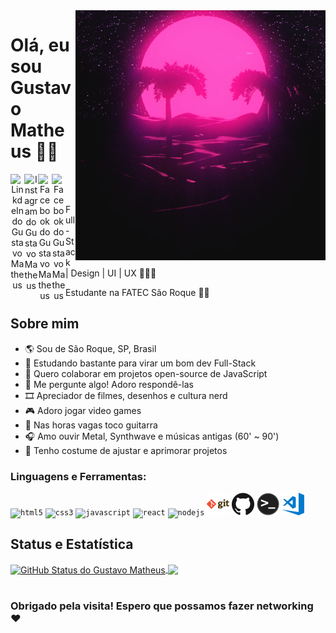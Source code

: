 <img align="right" width="400" height="400" src="https://github.com/gmatthewsfeuer/gmatthewsfeuer/blob/master/synth.gif">

# Olá, eu sou Gustavo Matheus 🤟🏼

<p align="center">
  <a href="https://www.linkedin.com/in/gustavo-morinaga27/">
    <img align="left" alt="LinkdeIn do Gustavo Matheus" width="22px" src="https://cdn.jsdelivr.net/npm/simple-icons@v3/icons/linkedin.svg" />
  </a>
  <a href="https://www.instagram.com/gmatthews_feuer/">
    <img align="left" alt="Instagram do Gustavo Matheus" width="22px" src="https://cdn.jsdelivr.net/npm/simple-icons@v3/icons/instagram.svg" />
  </a>
  <a href="https://www.facebook.com/gustavomatheus.cardoso/">
    <img align="left" alt="Facebook do Gustavo Matheus" width="22px" src="https://cdn.jsdelivr.net/npm/simple-icons@v3/icons/facebook.svg" />
  </a>
  <a href="mailto:gustavo.morinaga27@gmail.com">
    <img align="left" alt="Facebook do Gustavo Matheus" width="22px" src="https://cdn.jsdelivr.net/npm/simple-icons@v3/icons/gmail.svg" />
  </a>
</p>

<br />
<br />

Full-Stack | Design | UI | UX 👨🏻‍💻

Estudante na FATEC São Roque 👨‍🎓

## Sobre mim

- 🌎 Sou de São Roque, SP, Brasil
- 🌱 Estudando bastante para virar um bom dev Full-Stack
- 👯 Quero colaborar em projetos open-source de JavaScript
- 💬 Me pergunte algo! Adoro respondê-las
- 🎞️ Apreciador de filmes, desenhos e cultura nerd
- 🎮 Adoro jogar video games
- 🎸 Nas horas vagas toco guitarra
- 🎧 Amo ouvir Metal, Synthwave e músicas antigas (60' ~ 90')
- 💎 Tenho costume de ajustar e aprimorar projetos

### Linguagens e Ferramentas:

<code><img src="https://devicons.github.io/devicon/devicon.git/icons/html5/html5-original.svg" alt="html5" width="36" height="36"/></code>
<code><img src="https://devicons.github.io/devicon/devicon.git/icons/css3/css3-original.svg" alt="css3" width="36" height="36"/></code>
<code><img src="https://devicons.github.io/devicon/devicon.git/icons/javascript/javascript-original.svg" alt="javascript" width="36" height="36"/></code>
<code><img src="https://devicons.github.io/devicon/devicon.git/icons/react/react-original.svg" alt="react" width="36" height="36"/></code>
<code><img src="https://devicons.github.io/devicon/devicon.git/icons/nodejs/nodejs-original.svg" alt="nodejs" width="36" height="36"/></code>
<code><img height="36" src="https://raw.githubusercontent.com/github/explore/80688e429a7d4ef2fca1e82350fe8e3517d3494d/topics/git/git.png"></code>
<code><img height="36" src="https://raw.githubusercontent.com/github/explore/78df643247d429f6cc873026c0622819ad797942/topics/github/github.png"></code>
<code><img height="36" src="https://raw.githubusercontent.com/github/explore/80688e429a7d4ef2fca1e82350fe8e3517d3494d/topics/terminal/terminal.png"></code>
<code><img height="36" src="https://raw.githubusercontent.com/github/explore/80688e429a7d4ef2fca1e82350fe8e3517d3494d/topics/visual-studio-code/visual-studio-code.png"></code>

## Status e Estatística

<a href="https://github.com/anuraghazra/github-readme-stats">
  <img align="center" src="https://github-readme-stats.anuraghazra1.vercel.app/api?username=gmatthewsfeuer&show_icons=true&include_all_commits=true&theme=dark" alt="GitHub Status do Gustavo Matheus" />
</a>
<a href="https://github.com/anuraghazra/github-readme-stats">
  <img align="center" src="https://github-readme-stats.anuraghazra1.vercel.app/api/top-langs/?username=gmatthewsfeuer&layout=compact&theme=dark" />
</a>

<br>
<br>

### Obrigado pela visita! Espero que possamos fazer networking ❤️
